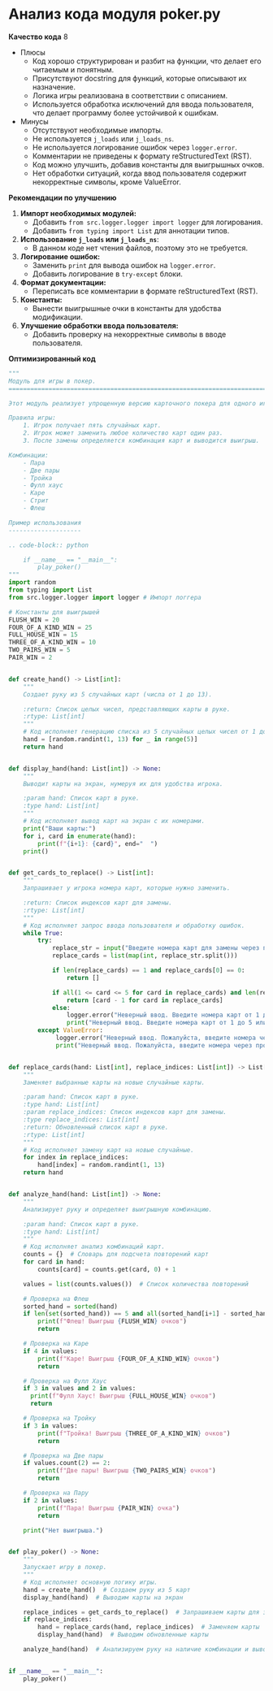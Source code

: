 # Анализ кода модуля poker.py

**Качество кода**
8
- Плюсы
    - Код хорошо структурирован и разбит на функции, что делает его читаемым и понятным.
    - Присутствуют docstring для функций, которые описывают их назначение.
    - Логика игры реализована в соответствии с описанием.
    - Используется обработка исключений для ввода пользователя, что делает программу более устойчивой к ошибкам.
- Минусы
    - Отсутствуют необходимые импорты.
    - Не используется `j_loads` или `j_loads_ns`.
    - Не используется логирование ошибок через `logger.error`.
    - Комментарии не приведены к формату reStructuredText (RST).
    - Код можно улучшить, добавив константы для выигрышных очков.
    - Нет обработки ситуаций, когда ввод пользователя содержит некорректные символы, кроме ValueError.

**Рекомендации по улучшению**

1.  **Импорт необходимых модулей:**
    - Добавить `from src.logger.logger import logger` для логирования.
    - Добавить `from typing import List` для аннотации типов.
2.  **Использование `j_loads` или `j_loads_ns`**:
    - В данном коде нет чтения файлов, поэтому это не требуется.
3.  **Логирование ошибок:**
    - Заменить `print` для вывода ошибок на `logger.error`.
    - Добавить логирование в `try-except` блоки.
4.  **Формат документации:**
    - Переписать все комментарии в формате reStructuredText (RST).
5.  **Константы:**
    - Вынести выигрышные очки в константы для удобства модификации.
6.  **Улучшение обработки ввода пользователя:**
    - Добавить проверку на некорректные символы в вводе пользователя.

**Оптимизированный код**
```python
"""
Модуль для игры в покер.
=========================================================================================

Этот модуль реализует упрощенную версию карточного покера для одного игрока.

Правила игры:
    1. Игрок получает пять случайных карт.
    2. Игрок может заменить любое количество карт один раз.
    3. После замены определяется комбинация карт и выводится выигрыш.

Комбинации:
    - Пара
    - Две пары
    - Тройка
    - Фулл хаус
    - Каре
    - Стрит
    - Флеш

Пример использования
--------------------

.. code-block:: python

    if __name__ == "__main__":
        play_poker()
"""
import random
from typing import List
from src.logger.logger import logger # Импорт логгера

# Константы для выигрышей
FLUSH_WIN = 20
FOUR_OF_A_KIND_WIN = 25
FULL_HOUSE_WIN = 15
THREE_OF_A_KIND_WIN = 10
TWO_PAIRS_WIN = 5
PAIR_WIN = 2


def create_hand() -> List[int]:
    """
    Создает руку из 5 случайных карт (числа от 1 до 13).

    :return: Список целых чисел, представляющих карты в руке.
    :rtype: List[int]
    """
    # Код исполняет генерацию списка из 5 случайных целых чисел от 1 до 13.
    hand = [random.randint(1, 13) for _ in range(5)]
    return hand


def display_hand(hand: List[int]) -> None:
    """
    Выводит карты на экран, нумеруя их для удобства игрока.

    :param hand: Список карт в руке.
    :type hand: List[int]
    """
    # Код исполняет вывод карт на экран с их номерами.
    print("Ваши карты:")
    for i, card in enumerate(hand):
        print(f"{i+1}: {card}", end="  ")
    print()


def get_cards_to_replace() -> List[int]:
    """
    Запрашивает у игрока номера карт, которые нужно заменить.

    :return: Список индексов карт для замены.
    :rtype: List[int]
    """
    # Код исполняет запрос ввода пользователя и обработку ошибок.
    while True:
        try:
            replace_str = input("Введите номера карт для замены через пробел (или 0, чтобы оставить все): ")
            replace_cards = list(map(int, replace_str.split()))

            if len(replace_cards) == 1 and replace_cards[0] == 0:
                return []

            if all(1 <= card <= 5 for card in replace_cards) and len(replace_cards) <= 5:
                return [card - 1 for card in replace_cards]
            else:
                logger.error("Неверный ввод. Введите номера карт от 1 до 5 или 0.")
                print("Неверный ввод. Введите номера карт от 1 до 5 или 0.")
        except ValueError:
             logger.error("Неверный ввод. Пожалуйста, введите номера через пробел.")
             print("Неверный ввод. Пожалуйста, введите номера через пробел.")


def replace_cards(hand: List[int], replace_indices: List[int]) -> List[int]:
    """
    Заменяет выбранные карты на новые случайные карты.

    :param hand: Список карт в руке.
    :type hand: List[int]
    :param replace_indices: Список индексов карт для замены.
    :type replace_indices: List[int]
    :return: Обновленный список карт в руке.
    :rtype: List[int]
    """
    # Код исполняет замену карт на новые случайные.
    for index in replace_indices:
        hand[index] = random.randint(1, 13)
    return hand


def analyze_hand(hand: List[int]) -> None:
    """
    Анализирует руку и определяет выигрышную комбинацию.

    :param hand: Список карт в руке.
    :type hand: List[int]
    """
    # Код исполняет анализ комбинаций карт.
    counts = {}  # Словарь для подсчета повторений карт
    for card in hand:
        counts[card] = counts.get(card, 0) + 1

    values = list(counts.values())  # Список количества повторений

    # Проверка на Флеш
    sorted_hand = sorted(hand)
    if len(set(sorted_hand)) == 5 and all(sorted_hand[i+1] - sorted_hand[i] == 1 for i in range(4)):
        print(f"Флеш! Выигрыш {FLUSH_WIN} очков")
        return

    # Проверка на Каре
    if 4 in values:
        print(f"Каре! Выигрыш {FOUR_OF_A_KIND_WIN} очков")
        return

    # Проверка на Фулл Хаус
    if 3 in values and 2 in values:
      print(f"Фулл Хаус! Выигрыш {FULL_HOUSE_WIN} очков")
      return

    # Проверка на Тройку
    if 3 in values:
        print(f"Тройка! Выигрыш {THREE_OF_A_KIND_WIN} очков")
        return

    # Проверка на Две пары
    if values.count(2) == 2:
        print(f"Две пары! Выигрыш {TWO_PAIRS_WIN} очков")
        return

    # Проверка на Пару
    if 2 in values:
        print(f"Пара! Выигрыш {PAIR_WIN} очка")
        return

    print("Нет выигрыша.")


def play_poker() -> None:
    """
    Запускает игру в покер.
    """
    # Код исполняет основную логику игры.
    hand = create_hand()  # Создаем руку из 5 карт
    display_hand(hand)  # Выводим карты на экран

    replace_indices = get_cards_to_replace()  # Запрашиваем карты для замены
    if replace_indices:
        hand = replace_cards(hand, replace_indices)  # Заменяем карты
        display_hand(hand)  # Выводим обновленные карты

    analyze_hand(hand)  # Анализируем руку на наличие комбинации и выводим результат


if __name__ == "__main__":
    play_poker()
